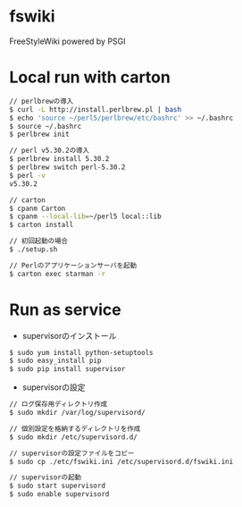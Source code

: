 fswiki
======

FreeStyleWiki powered by PSGI


Local run with carton
======================

```sh
// perlbrewの導入
$ curl -L http://install.perlbrew.pl | bash
$ echo 'source ~/perl5/perlbrew/etc/bashrc' >> ~/.bashrc
$ source ~/.bashrc
$ perlbrew init

// perl v5.30.2の導入
$ perlbrew install 5.30.2
$ perlbrew switch perl-5.30.2
$ perl -v
v5.30.2

// carton
$ cpanm Carton
$ cpanm --local-lib=~/perl5 local::lib
$ carton install

// 初回起動の場合
$ ./setup.sh

// Perlのアプリケーションサーバを起動
$ carton exec starman -r
```


Run as service
==============

- supervisorのインストール

```sh
$ sudo yum install python-setuptools
$ sudo easy_install pip
$ sudo pip install supervisor
```

- supervisorの設定

```sh
// ログ保存用ディレクトリ作成
$ sudo mkdir /var/log/supervisord/

// 個別設定を格納するディレクトリを作成
$ sudo mkdir /etc/supervisord.d/

// supervisorの設定ファイルをコピー
$ sudo cp ./etc/fswiki.ini /etc/supervisord.d/fswiki.ini

// supervisorの起動
$ sudo start supervisord
$ sudo enable supervisord
```
